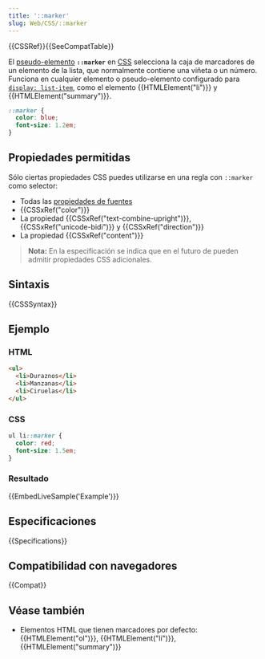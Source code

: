 ```yaml
---
title: '::marker'
slug: Web/CSS/::marker
---
```


{{CSSRef}}{{SeeCompatTable}}

El [pseudo-elemento](/en/CSS/Pseudo-elements) **`::marker`** en [CSS](/es/docs/Web/CSS) selecciona la caja de marcadores de un elemento de la lista, que normalmente contiene una viñeta o un número. Funciona en cualquier elemento o pseudo-elemento configurado para [`display: list-item`](/es/docs/Web/CSS/display), como el elemento {{HTMLElement("li")}} y {{HTMLElement("summary")}}.

```css
::marker {
  color: blue;
  font-size: 1.2em;
}
```

## Propiedades permitidas

Sólo ciertas propiedades CSS puedes utilizarse en una regla con `::marker` como selector:

- Todas las [propiedades de fuentes](/es/docs/Web/CSS/CSS_Fonts)
- {{CSSxRef("color")}}
- La propiedad {{CSSxRef("text-combine-upright")}}, {{CSSxRef("unicode-bidi")}} y {{CSSxRef("direction")}}
- La propiedad {{CSSxRef("content")}}

> **Nota:** En la especificación se indica que en el futuro de pueden admitir propiedades CSS adicionales.

## Sintaxis

{{CSSSyntax}}

## Ejemplo

### HTML

```html
<ul>
  <li>Duraznos</li>
  <li>Manzanas</li>
  <li>Ciruelas</li>
</ul>
```

### CSS

```css
ul li::marker {
  color: red;
  font-size: 1.5em;
}
```

### Resultado

{{EmbedLiveSample('Example')}}

## Especificaciones

{{Specifications}}

## Compatibilidad con navegadores

{{Compat}}

## Véase también

- Elementos HTML que tienen marcadores por defecto: {{HTMLElement("ol")}}, {{HTMLElement("li")}}, {{HTMLElement("summary")}}
